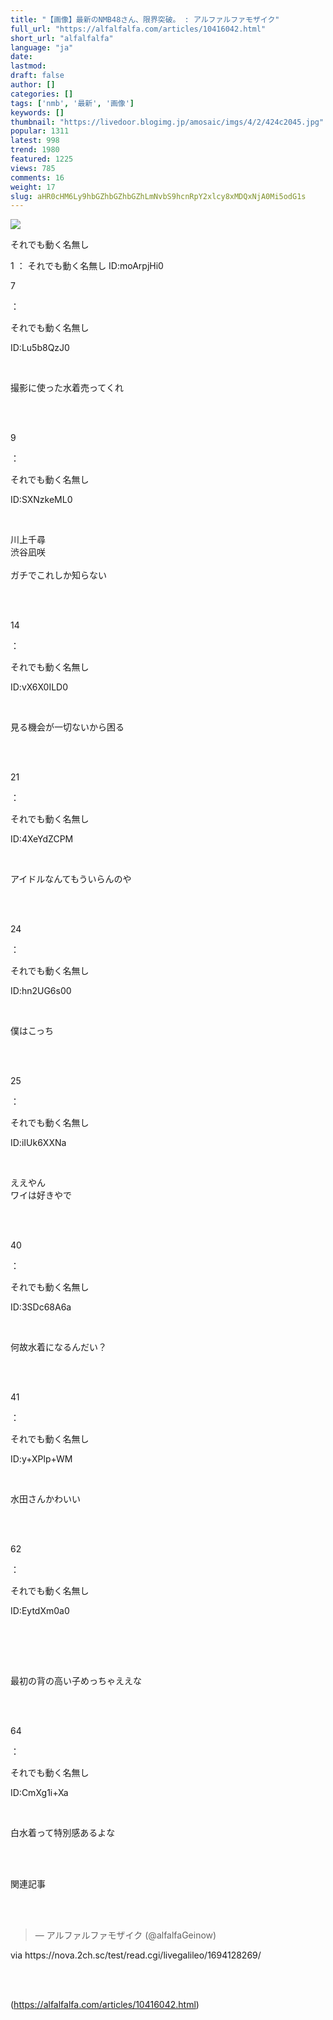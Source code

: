 ```yaml
---
title: "【画像】最新のNMB48さん、限界突破。 : アルファルファモザイク"
full_url: "https://alfalfalfa.com/articles/10416042.html"
short_url: "alfalfalfa"
language: "ja"
date: 
lastmod: 
draft: false
author: []
categories: []
tags: ['nmb', '最新', '画像']
keywords: []
thumbnail: "https://livedoor.blogimg.jp/amosaic/imgs/4/2/424c2045.jpg"
popular: 1311
latest: 998
trend: 1980
featured: 1225
views: 785
comments: 16
weight: 17
slug: aHR0cHM6Ly9hbGZhbGZhbGZhLmNvbS9hcnRpY2xlcy8xMDQxNjA0Mi5odG1s
---
```


![](https://livedoor.blogimg.jp/amosaic/imgs/4/2/424c2045.jpg)

<div><p>それでも動く名無し</p><p>1 ： それでも動く名無し ID:moArpjHi0</p><p class='res_info'><p class='res_num'>7</p>：<p class='res_name'>それでも動く名無し</p><p class='res_matome'><p class='res_id'>ID:Lu5b8QzJ0</p></p></p><br> <p class='res_body'>撮影に使った水着売ってくれ</p><br> <br> <p class='res_info'><p class='res_num'>9</p>：<p class='res_name'>それでも動く名無し</p><p class='res_matome'><p class='res_id'>ID:SXNzkeML0</p></p></p><br> <p class='res_body'>川上千尋<br> 渋谷凪咲<br> <br> ガチでこれしか知らない</p><br> <br> <p class='res_info'><p class='res_num'>14</p>：<p class='res_name'>それでも動く名無し</p><p class='res_matome'><p class='res_id'>ID:vX6X0ILD0</p></p></p><br> <p class='res_body'>見る機会が一切ないから困る</p><br> <br> <p class='res_info'><p class='res_num'>21</p>：<p class='res_name'>それでも動く名無し</p><p class='res_matome'><p class='res_id'>ID:4XeYdZCPM</p></p></p><br> <p class='res_body'>アイドルなんてもういらんのや</p><br> <br> <p class='res_info'><p class='res_num'>24</p>：<p class='res_name'>それでも動く名無し</p><p class='res_matome'><p class='res_id'>ID:hn2UG6s00</p></p></p><br> <p class='res_body'>僕はこっち</p><br> <br> <p class='res_info'><p class='res_num'>25</p>：<p class='res_name'>それでも動く名無し</p><p class='res_matome'><p class='res_id'>ID:iIUk6XXNa</p></p></p><br> <p class='res_body'>ええやん<br> ワイは好きやで</p><br> <br> <p class='res_info'><p class='res_num'>40</p>：<p class='res_name'>それでも動く名無し</p><p class='res_matome'><p class='res_id'>ID:3SDc68A6a</p></p></p><br> <p class='res_body'>何故水着になるんだい？</p><br> <br> <p class='res_info'><p class='res_num'>41</p>：<p class='res_name'>それでも動く名無し</p><p class='res_matome'><p class='res_id'>ID:y+XPlp+WM</p></p></p><br> <p class='res_body'>水田さんかわいい</p><br> <br> <p class='res_info'><p class='res_num'>62</p>：<p class='res_name'>それでも動く名無し</p><p class='res_matome'><p class='res_id'>ID:EytdXm0a0</p></p></p><br> <br> <p class='in_ads'></p><br> <p>最初の背の高い子めっちゃええな</p><br> <br> <p class='res_info'><p class='res_num'>64</p>：<p class='res_name'>それでも動く名無し</p><p class='res_matome'><p class='res_id'>ID:CmXg1i+Xa</p></p></p><br> <p class='res_body'>白水着って特別感あるよな</p><br> <br> <p id='related-title'>関連記事</p><br> <br> <p class='in_ads'></p><blockquote class='twitter-tweet'><p lang='und' dir='ltr'></p> — アルファルファモザイク (@alfalfaGeinow) <a href='https://twitter.com/alfalfaGeinow/status/1700625635075568111/'></a></blockquote><p class='via'>via https://nova.2ch.sc/test/read.cgi/livegalileo/1694128269/</p><br> <br> </div>

(https://alfalfalfa.com/articles/10416042.html)
